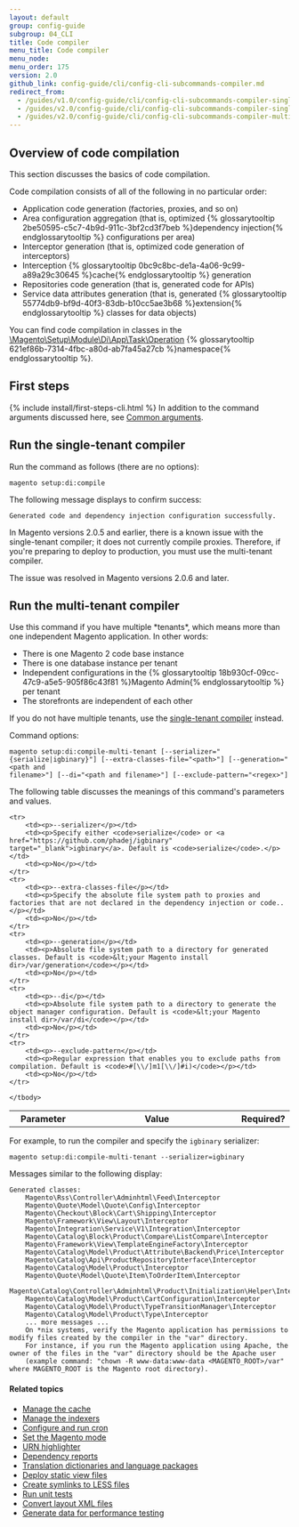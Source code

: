 ```yaml
---
layout: default
group: config-guide
subgroup: 04_CLI
title: Code compiler
menu_title: Code compiler
menu_node: 
menu_order: 175
version: 2.0
github_link: config-guide/cli/config-cli-subcommands-compiler.md
redirect_from: 
  - /guides/v1.0/config-guide/cli/config-cli-subcommands-compiler-single.html
  - /guides/v2.0/config-guide/cli/config-cli-subcommands-compiler-single.html
  - /guides/v2.0/config-guide/cli/config-cli-subcommands-compiler-multi.html
---
```


<h2 id="config-cli-subcommands-compile-overview">Overview of code compilation</h2>
<p>This section discusses the basics of code compilation.</p>
<p>Code compilation consists of all of the following in no particular order:</p>
<ul><li>Application code generation (factories, proxies, and so on)</li>
<li>Area configuration aggregation (that is, optimized {% glossarytooltip 2be50595-c5c7-4b9d-911c-3bf2cd3f7beb %}dependency injection{% endglossarytooltip %} configurations per area)</li>
<li>Interceptor generation (that is, optimized code generation of interceptors)</li>
<li>Interception {% glossarytooltip 0bc9c8bc-de1a-4a06-9c99-a89a29c30645 %}cache{% endglossarytooltip %} generation</li>
<li>Repositories code generation (that is, generated code for APIs)</li>
<li>Service data attributes generation (that is, generated {% glossarytooltip 55774db9-bf9d-40f3-83db-b10cc5ae3b68 %}extension{% endglossarytooltip %} classes for data objects)</li></ul>
<p>You can find code compilation in classes in the <a href="{{ site.mage2000url }}setup/src/Magento/Setup/Module/Di/App/Task/Operation" target="_blank">\Magento\Setup\Module\Di\App\Task\Operation</a> {% glossarytooltip 621ef86b-7314-4fbc-a80d-ab7fa45a27cb %}namespace{% endglossarytooltip %}.</p> 

<h2 id="config-cli-before">First steps</h2>
{% include install/first-steps-cli.html %}
In addition to the command arguments discussed here, see <a href="{{page.baseurl}}config-guide/cli/config-cli-subcommands.html#config-cli-subcommands-common">Common arguments</a>.

<h2 id="config-cli-subcommands-single">Run the single-tenant compiler</h2>
Run the command as follows (there are no options):

	magento setup:di:compile

The following message displays to confirm success:

	Generated code and dependency injection configuration successfully.

<div class="bs-callout bs-callout-warning">
    <p>In Magento versions 2.0.5 and earlier, there is a known issue with the single-tenant compiler; it does not currently compile proxies. Therefore, if you're preparing to deploy to production, you must use the multi-tenant compiler.</p>
    <p>The issue was resolved in Magento versions 2.0.6 and later.</p>
</div>

<h2 id="config-cli-subcommands-run">Run the multi-tenant compiler</h2>
Use this command if you have multiple *tenants*, which means more than one independent Magento application. In other words:

*	There is one Magento 2 code base instance
*	There is one database instance per tenant
*	Independent configurations in the {% glossarytooltip 18b930cf-09cc-47c9-a5e5-905f86c43f81 %}Magento Admin{% endglossarytooltip %} per tenant
*	The storefronts are independent of each other

If you do not have multiple tenants, use the <a href="#config-cli-subcommands-single">single-tenant compiler</a> instead.

Command options:

	magento setup:di:compile-multi-tenant [--serializer="{serialize|igbinary}"] [--extra-classes-file="<path>"] [--generation="<path and 
	filename>"] [--di="<path and filename>"] [--exclude-pattern="<regex>"]

The following table discusses the meanings of this command's parameters and values. 

<table>
	<col width="25%">
	<col width="65%">
	<col width="10%">
	<tbody>
		<tr>
			<th>Parameter</th>
			<th>Value</th>
			<th>Required?</th>
		</tr>
		
	<tr>
		<td><p>--serializer</p></td>
		<td><p>Specify either <code>serialize</code> or <a href="https://github.com/phadej/igbinary" target="_blank">igbinary</a>. Default is <code>serialize</code>.</p></td>
		<td><p>No</p></td>
	</tr>
	<tr>
		<td><p>--extra-classes-file</p></td>
		<td><p>Specify the absolute file system path to proxies and factories that are not declared in the dependency injection or code..</p></td>
		<td><p>No</p></td>
	</tr>
	<tr>
		<td><p>--generation</p></td>
		<td><p>Absolute file system path to a directory for generated classes. Default is <code>&lt;your Magento install dir>/var/generation</code></p></td>
		<td><p>No</p></td>
	</tr>
	<tr>
		<td><p>--di</p></td>
		<td><p>Absolute file system path to a directory to generate the object manager configuration. Default is <code>&lt;your Magento install dir>/var/di</code></p></td>
		<td><p>No</p></td>
	</tr>
	<tr>
		<td><p>--exclude-pattern</p></td>
		<td><p>Regular expression that enables you to exclude paths from compilation. Default is <code>#[\\/]m1[\\/]#i)</code></p></td>
		<td><p>No</p></td>
	</tr>
	
	</tbody>
</table>

For example, to run the compiler and specify the `igbinary` serializer:

	magento setup:di:compile-multi-tenant --serializer=igbinary

Messages similar to the following display:

	Generated classes:
        Magento\Rss\Controller\Adminhtml\Feed\Interceptor
        Magento\Quote\Model\Quote\Config\Interceptor
        Magento\Checkout\Block\Cart\Shipping\Interceptor
        Magento\Framework\View\Layout\Interceptor
        Magento\Integration\Service\V1\Integration\Interceptor
        Magento\Catalog\Block\Product\Compare\ListCompare\Interceptor
        Magento\Framework\View\TemplateEngineFactory\Interceptor
        Magento\Catalog\Model\Product\Attribute\Backend\Price\Interceptor
        Magento\Catalog\Api\ProductRepositoryInterface\Interceptor
        Magento\Catalog\Model\Product\Interceptor
        Magento\Quote\Model\Quote\Item\ToOrderItem\Interceptor
        Magento\Catalog\Controller\Adminhtml\Product\Initialization\Helper\Interceptor
        Magento\Catalog\Model\Product\CartConfiguration\Interceptor
        Magento\Catalog\Model\Product\TypeTransitionManager\Interceptor
        Magento\Catalog\Model\Product\Type\Interceptor
        ... more messages ...
        On *nix systems, verify the Magento application has permissions to modify files created by the compiler in the "var" directory. 
        For instance, if you run the Magento application using Apache, the owner of the files in the "var" directory should be the Apache user 
        (example command: "chown -R www-data:www-data <MAGENTO_ROOT>/var" where MAGENTO_ROOT is the Magento root directory).

#### Related topics

*	<a href="{{page.baseurl}}config-guide/cli/config-cli-subcommands-cache.html">Manage the cache</a>
*	<a href="{{page.baseurl}}config-guide/cli/config-cli-subcommands-index.html">Manage the indexers</a>
*	<a href="{{page.baseurl}}config-guide/cli/config-cli-subcommands-cron.html">Configure and run cron</a>
*	<a href="{{page.baseurl}}config-guide/cli/config-cli-subcommands-mode.html">Set the Magento mode</a>
*	<a href="{{page.baseurl}}config-guide/cli/config-cli-subcommands-urn.html">URN highlighter</a>
*	<a href="{{page.baseurl}}config-guide/cli/config-cli-subcommands-depen.html">Dependency reports</a>
*	<a href="{{page.baseurl}}config-guide/cli/config-cli-subcommands-i18n.html">Translation dictionaries and language packages</a>
*	<a href="{{page.baseurl}}config-guide/cli/config-cli-subcommands-static-view.html">Deploy static view files</a>
*	<a href="{{page.baseurl}}config-guide/cli/config-cli-subcommands-less-sass.html">Create symlinks to LESS files</a>
*	<a href="{{page.baseurl}}config-guide/cli/config-cli-subcommands-test.html">Run unit tests</a>
*	<a href="{{page.baseurl}}config-guide/cli/config-cli-subcommands-layout-xml.html">Convert layout XML files</a>
*	<a href="{{page.baseurl}}config-guide/cli/config-cli-subcommands-perf-data.html">Generate data for performance testing</a>
